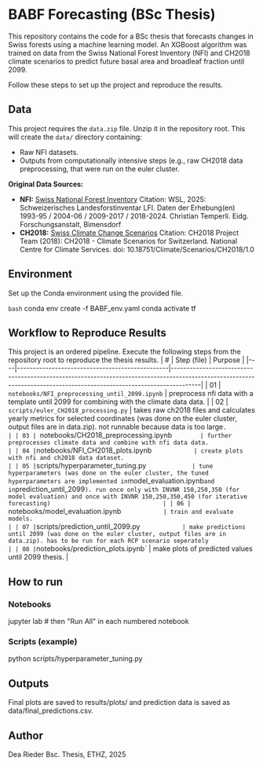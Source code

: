 # BABF Forecasting (BSc Thesis)

This repository contains the code for a BSc thesis that forecasts changes in Swiss forests using a machine learning model. An XGBoost algorithm was trained on data from the Swiss National Forest Inventory (NFI) and CH2018 climate scenarios to predict future basal area and broadleaf fraction until 2099.



Follow these steps to set up the project and reproduce the results.

## Data

This project requires the `data.zip` file. Unzip it in the repository root. This will create the `data/` directory containing:
- Raw NFI datasets.
- Outputs from computationally intensive steps (e.g., raw CH2018 data preprocessing, that were run on the euler cluster.

**Original Data Sources:**
- **NFI:** [Swiss National Forest Inventory](https://www.lfi.ch/en/services/data-supply)
Citation: WSL, 2025: Schweizerisches Landesforstinventar LFI. Daten der Erhebung(en) 1993-95 / 2004-06 / 2009-2017 / 2018-2024. Christian Temperli. Eidg. Forschungsanstalt, Bimensdorf
- **CH2018:** [Swiss Climate Change Scenarios](https://www.nccs.admin.ch/nccs/en/home/climate-change-and-impacts/swiss-climate-change-scenarios/ch2018---climate-scenarios-for-switzerland.html)
Citation:  CH2018 Project Team (2018): CH2018 - Climate Scenarios for Switzerland. National Centre for Climate Services. doi: 10.18751/Climate/Scenarios/CH2018/1.0

## Environment

Set up the Conda environment using the provided file.

```bash```
conda env create -f BABF_env.yaml
conda activate tf

## Workflow to Reproduce Results

This project is an ordered pipeline. Execute the following steps from the repository root to reproduce the thesis results.
| #  | Step (file)                                    | Purpose                                                                                                                                                             |
|----|------------------------------------------------|---------------------------------------------------------------------------------------------------------------------------------------------------------------------|
| 01 | `notebooks/NFI_preprocessing_until_2099.ipynb` | preprocess nfi data with a template until 2099 for combining with the climate data  data.                                                                                           |
| 02 | `scripts/euler_CH2018_processing.py`           | takes raw ch2018 files and calculates yearly metrics for selected coordinates (was done on the euler cluster, output files are in data.zip). not runnable because data is too large`.                                      |
| 03 | `notebooks/CH2018_preprocessing.ipynb`         | further preprocesses climate data and combine with nfi data data.                                                                                                                      |
| 04 | `notebooks/NFI_CH2018_plots.ipynb`             | create plots with nfi and ch2018 data dataset.                                                                                                                  |
| 05 | `scripts/hyperparameter_tuning.py`             | tune hyperparameters (was done on the euler cluster, the tuned hyperparameters are implemented in`model_evaluation.ipynb` and in `prediction_until_2099`). run once only with INVNR 150,250,350 (for model evaluation) and once with INVNR 150,250,350,450 (for iterative forecasting)                                |
| 06 | `notebooks/model_evaluation.ipynb`             | train and evaluate models.                                                                                              |
| 07 | `scripts/prediction_until_2099.py`             | make predictions until 2099 (was done on the euler cluster, output files are in data.zip). has to be run for each RCP scenario seperately                                   |
| 08 | `notebooks/prediction_plots.ipynb`             | make plots of predicted values until 2099 thesis.                                                                               |


## How to run

### Notebooks
jupyter lab   # then "Run All" in each numbered notebook

### Scripts (example)
python scripts/hyperparameter_tuning.py

## Outputs
Final plots are saved to results/plots/ and prediction data is saved as data/final_predictions.csv.

## Author
Dea Rieder
Bsc. Thesis, ETHZ, 2025